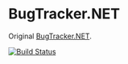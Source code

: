 BugTracker.NET 
==============

Original [BugTracker.NET](http://ifdefined.com/bugtrackernet.html).

[![Build Status](https://dev.azure.com/ivangrek/BugTracker.NET/_apis/build/status/ivangrek.BugTracker.NET?branchName=master)](https://dev.azure.com/ivangrek/BugTracker.NET/_build/latest?definitionId=1&branchName=master)
